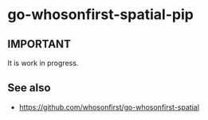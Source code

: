# go-whosonfirst-spatial-pip

## IMPORTANT

It is work in progress.

## See also

* https://github.com/whosonfirst/go-whosonfirst-spatial
